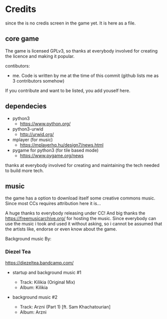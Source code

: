 # Credits

since the is no credis screen in the game yet. It is here as a file.

## core game

The game is licensed GPLv3, so thanks at everybody involved for creating the licence and making it popular.

contibutors:
* me. Code is written by me at the time of this commit (github lists me as 3 contributors somehow)

If you contribute and want to be listed, you add youself here.

## dependecies

* python3
  * https://www.python.org/
* python3-urwid
  * http://urwid.org/
* mplayer (for music)
  * https://mplayerhq.hu/design7/news.html
* pygame for python3 (for tile based mode)
  * https://www.pygame.org/news

thanks at everybody involved for creating and maintaining the tech needed to build more tech.

## music

the game has a option to download itself some creative commons music. Since most CCs requires attribution here it is...

A huge thanks to everybody releasing under CC! And big thanks the https://freemusicarchive.org/ for hosting the music. Since everybody can use the music i took and used it without asking, so i cannot be assumed that the artists like, endorse or even know about the game.

Background music By:

### Diezel Tea

https://diezeltea.bandcamp.com/

* startup and background music #1
  * Track: Kilikia (Original Mix)
  * Album: Kilikia

* background music #2
  * Track: Arzni (Part 1) [ft. Sam Khachatourian]
  * Album: Arzni
